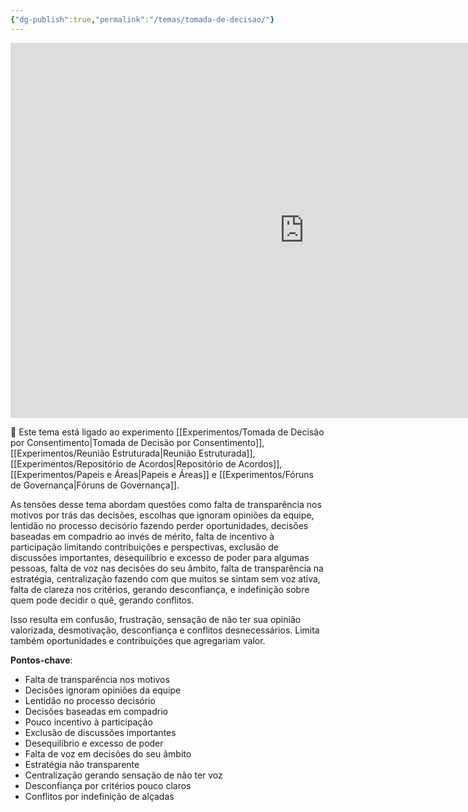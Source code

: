 ```yaml
---
{"dg-publish":true,"permalink":"/temas/tomada-de-decisao/"}
---
```


<iframe src="https://embed.kumu.io/b0e4558ef52906a18d2e37322726a331" width="940" height="600" frameborder="0"></iframe>

🔗 Este tema está ligado ao experimento [[Experimentos/Tomada de Decisão por Consentimento\|Tomada de Decisão por Consentimento]], [[Experimentos/Reunião Estruturada\|Reunião Estruturada]], [[Experimentos/Repositório de Acordos\|Repositório de Acordos]], [[Experimentos/Papeis e Áreas\|Papeis e Áreas]] e [[Experimentos/Fóruns de Governança\|Fóruns de Governança]].

 As tensões desse tema abordam questões como falta de transparência nos motivos por trás das decisões, escolhas que ignoram opiniões da equipe, lentidão no processo decisório fazendo perder oportunidades, decisões baseadas em compadrio ao invés de mérito, falta de incentivo à participação limitando contribuições e perspectivas, exclusão de discussões importantes, desequilíbrio e excesso de poder para algumas pessoas, falta de voz nas decisões do seu âmbito, falta de transparência na estratégia, centralização fazendo com que muitos se sintam sem voz ativa, falta de clareza nos critérios, gerando desconfiança, e indefinição sobre quem pode decidir o quê, gerando conflitos.

Isso resulta em confusão, frustração, sensação de não ter sua opinião valorizada, desmotivação, desconfiança e conflitos desnecessários. Limita também oportunidades e contribuições que agregariam valor.  

**Pontos-chave**:

* Falta de transparência nos motivos 
* Decisões ignoram opiniões da equipe
* Lentidão no processo decisório 
* Decisões baseadas em compadrio  
* Pouco incentivo à participação 
* Exclusão de discussões importantes
* Desequilíbrio e excesso de poder
* Falta de voz em decisões do seu âmbito
* Estratégia não transparente
* Centralização gerando sensação de não ter voz
* Desconfiança por critérios pouco claros
* Conflitos por indefinição de alçadas